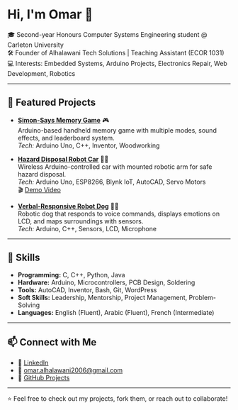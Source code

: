 # Hi, I'm Omar 👋

🎓 Second-year Honours Computer Systems Engineering student @ Carleton University  
🛠️ Founder of Alhalawani Tech Solutions | Teaching Assistant (ECOR 1031)  
💻 Interests: Embedded Systems, Arduino Projects, Electronics Repair, Web Development, Robotics  

---

## 🚀 Featured Projects

- **[Simon-Says Memory Game](https://github.com/omaralhalawani/simon-says-memory-game)** 🎮  
  Arduino-based handheld memory game with multiple modes, sound effects, and leaderboard system.  
  *Tech:* Arduino Uno, C++, Inventor, Woodworking  

- **[Hazard Disposal Robot Car](https://github.com/omaralhalawani/hazard-disposal-robot-car)** 🚗🤖  
  Wireless Arduino-controlled car with mounted robotic arm for safe hazard disposal.  
  *Tech:* Arduino Uno, ESP8266, Blynk IoT, AutoCAD, Servo Motors  
  🎬 [Demo Video](https://www.youtube.com/watch?v=L9taRjRUhoM)  

- **[Verbal-Responsive Robot Dog](https://github.com/omaralhalawani/verbal-responsive-robot-dog)** 🐶💬  
  Robotic dog that responds to voice commands, displays emotions on LCD, and maps surroundings with sensors.  
  *Tech:* Arduino, C++, Sensors, LCD, Microphone  

---

## 🔧 Skills
- **Programming:** C, C++, Python, Java  
- **Hardware:** Arduino, Microcontrollers, PCB Design, Soldering  
- **Tools:** AutoCAD, Inventor, Bash, Git, WordPress  
- **Soft Skills:** Leadership, Mentorship, Project Management, Problem-Solving  
- **Languages:** English (Fluent), Arabic (Fluent), French (Intermediate)  

---

## 📫 Connect with Me
- 💼 [LinkedIn](https://www.linkedin.com/in/omar-alhalawani/)  
- 📧 omar.alhalawani2006@gmail.com  
- 🔧 [GitHub Projects](https://github.com/omaralhalawani)  

---

⭐️ Feel free to check out my projects, fork them, or reach out to collaborate!
